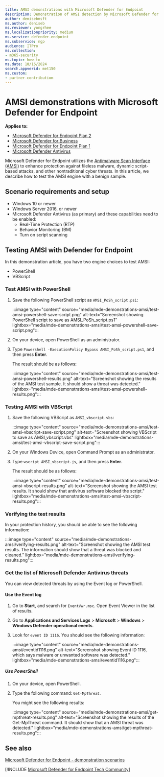```yaml
---
title: AMSI demonstrations with Microsoft Defender for Endpoint
description: Demonstration of AMSI detection by Microsoft Defender for Endpoint
author: denisebmsft
ms.author: deniseb
ms.reviewer: yongrhee
ms.localizationpriority: medium
ms.service: defender-endpoint
ms.subservice: ngp
audience: ITPro
ms.collection: 
- m365-security
ms.topic: how-to
ms.date: 10/16/2024
search.appverid: met150
ms.custom: 
- partner-contribution
---
```


# AMSI demonstrations with Microsoft Defender for Endpoint

**Applies to:**

- [Microsoft Defender for Endpoint Plan 2](microsoft-defender-endpoint.md)
- [Microsoft Defender for Business](https://www.microsoft.com/security/business/endpoint-security/microsoft-defender-business)
- [Microsoft Defender for Endpoint Plan 1](microsoft-defender-endpoint.md)
- [Microsoft Defender Antivirus](microsoft-defender-antivirus-windows.md)

Microsoft Defender for Endpoint utilizes the [Antimalware Scan Interface (AMSI)](/defender-endpoint/amsi-on-mdav) to enhance protection against fileless malware, dynamic script-based attacks, and other nontraditional cyber threats. In this article, we describe how to test the AMSI engine with a benign sample.

## Scenario requirements and setup

- Windows 10 or newer
- Windows Server 2016, or newer
- Microsoft Defender Antivirus (as primary) and these capabilities need to be enabled:
  - Real-Time Protection (RTP) 
  - Behavior Monitoring (BM)  
  - Turn on script scanning
    

## Testing AMSI with Defender for Endpoint

In this demonstration article, you have two engine choices to test AMSI:

- PowerShell
- VBScript

### Test AMSI with PowerShell

1. Save the following PowerShell script as `AMSI_PoSh_script.ps1`:

   :::image type="content" source="media/mde-demonstrations-amsi/test-amsi-powershell-save-script.png" alt-text="Screenshot showing PowerShell script to save as AMSI_PoSh_script.ps1" lightbox="media/mde-demonstrations-amsi/test-amsi-powershell-save-script.png":::

2. On your device, open PowerShell as an administrator.

3. Type `Powershell -ExecutionPolicy Bypass AMSI_PoSh_script.ps1`, and then press **Enter**.

   The result should be as follows:

   :::image type="content" source="media/mde-demonstrations-amsi/test-amsi-powershell-results.png" alt-text="Screenshot showing the results of the AMSI test sample. It should show a threat was detected." lightbox="media/mde-demonstrations-amsi/test-amsi-powershell-results.png":::

   
### Testing AMSI with VBScript

1. Save the following VBScript as `AMSI_vbscript.vbs`:

   :::image type="content" source="media/mde-demonstrations-amsi/test-amsi-vbscript-save-script.png" alt-text="Screenshot showing VBScript to save as AMSI_vbscript.vbs" lightbox="media/mde-demonstrations-amsi/test-amsi-vbscript-save-script.png":::

2. On your Windows Device, open Command Prompt as an administrator.

2. Type `wscript AMSI_vbscript.js`, and then press **Enter**.

   The result should be as follows:

   :::image type="content" source="media/mde-demonstrations-amsi/test-amsi-vbscript-results.png" alt-text="Screenshot showing the AMSI test results. It should show that antivirus software blocked the script." lightbox="media/mde-demonstrations-amsi/test-amsi-vbscript-results.png":::

   
### Verifying the test results

In your protection history, you should be able to see the following information:

:::image type="content" source="media/mde-demonstrations-amsi/verifying-results.png" alt-text="Screenshot showing the AMSI test results. The information should show that a threat was blocked and cleaned." lightbox="media/mde-demonstrations-amsi/verifying-results.png":::

### Get the list of Microsoft Defender Antivirus threats

You can view detected threats by using the Event log or PowerShell.

#### Use the Event log

1. Go to **Start**, and search for `EventVwr.msc`. Open Event Viewer in the list of results.

2. Go to **Applications and Services Logs** > **Microsoft** > **Windows** > **Windows Defender operational events**.

3. Look for `event ID 1116`. You should see the following information:

   :::image type="content" source="media/mde-demonstrations-amsi/eventid1116.png" alt-text="Screenshot showing Event ID 1116, which says malware or unwanted software was detected." lightbox="media/mde-demonstrations-amsi/eventid1116.png":::

##### Use PowerShell

1. On your device, open PowerShell.

2. Type the following command: `Get-MpThreat`.

   You might see the following results:

   :::image type="content" source="media/mde-demonstrations-amsi/get-mpthreat-results.png" alt-text="Screenshot showing the results of the Get-MpThreat command. It should show that an AMSI threat was detected." lightbox="media/mde-demonstrations-amsi/get-mpthreat-results.png":::


## See also

[Microsoft Defender for Endpoint - demonstration scenarios](defender-endpoint-demonstrations.md)

[!INCLUDE [Microsoft Defender for Endpoint Tech Community](../includes/defender-mde-techcommunity.md)]